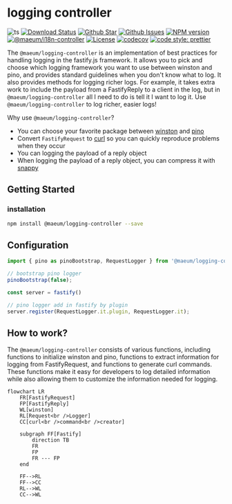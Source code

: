 # logging controller

![ts](https://flat.badgen.net/badge/Built%20With/TypeScript/blue)
[![Download Status](https://img.shields.io/npm/dw/@maeum/logging-controller.svg?style=flat-square)](https://npmcharts.com/compare/@maeum/logging-controller)
[![Github Star](https://img.shields.io/github/stars/maeumjs/logging-controller.svg?style=flat-square)](https://github.com/maeumjs/logging-controller)
[![Github Issues](https://img.shields.io/github/issues-raw/maeumjs/logging-controller.svg?style=flat-square)](https://github.com/maeumjs/logging-controller/issues)
[![NPM version](https://img.shields.io/npm/v/@maeum/logging-controller.svg?style=flat-square)](https://www.npmjs.com/package/@maeum/logging-controller)
[![@maeum/i18n-controller](https://github.com/maeumjs/logging-controller/actions/workflows/ci.yml/badge.svg?style=flat-square)](https://github.com/maeumjs/logging-controller/actions/workflows/ci.yml)
[![License](https://img.shields.io/npm/l/@maeum/logging-controller.svg?style=flat-square)](https://github.com/maeumjs/logging-controller/blob/master/LICENSE)
[![codecov](https://codecov.io/gh/imjuni/logging-controller/branch/master/graph/badge.svg?token=cYJEAvZUFU)](https://codecov.io/gh/imjuni/logging-controller)
[![code style: prettier](https://img.shields.io/badge/code_style-prettier-ff69b4.svg?style=flat-square)](https://github.com/prettier/prettier)

The `@maeum/logging-controller` is an implementation of best practices for handling logging in the fastify.js framework. It allows you to pick and choose which logging framework you want to use between winston and pino, and provides standard guidelines when you don't know what to log. It also provides methods for logging richer logs. For example, it takes extra work to include the payload from a FastifyReply to a client in the log, but in `@maeum/logging-controller` all I need to do is tell it I want to log it. Use `@maeum/logging-controller` to log richer, easier logs!

Why use `@maeum/logging-controller`?

- You can choose your favorite package between [winston](https://github.com/winstonjs/winston/) and [pino](https://github.com/pinojs/pino)
- Convert `FastifyRequest` to [curl](https://curl.se/) so you can quickly reproduce problems when they occur
- You can logging the payload of a reply object
- When logging the payload of a reply object, you can compress it with [snappy](https://github.com/google/snappy)

## Getting Started

### installation

```bash
npm install @maeum/logging-controller --save
```

## Configuration

```ts
import { pino as pinoBootstrap, RequestLogger } from '@maeum/logging-controller';

// bootstrap pino logger
pinoBootstrap(false);

const server = fastify()

// pino logger add in fastify by plugin
server.register(RequestLogger.it.plugin, RequestLogger.it);
```

## How to work?

The `@maeum/logging-controller` consists of various functions, including functions to initialize winston and pino, functions to extract information for logging from FastifyRequest, and functions to generate curl commands. These functions make it easy for developers to log detailed information while also allowing them to customize the information needed for logging.

```mermaid
flowchart LR
    FR[FastifyRequest]
    FP[FastifyReply]
    WL[winston]
    RL[Request<br />Logger]
    CC[curl<br />command<br />creator]

    subgraph FF[Fastify]
        direction TB
        FR
        FP
        FR --- FP
    end

    FF-->RL
    FF-->CC
    RL-->WL
    CC-->WL
```
